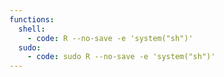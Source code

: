 ```yaml
---
functions:
  shell:
    - code: R --no-save -e 'system("sh")'
  sudo:
    - code: sudo R --no-save -e 'system("sh")'
---
```

